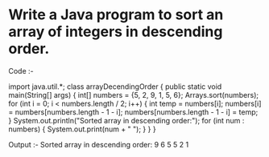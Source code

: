 # Write a Java program to sort an array of integers in descending order.
Code :-

import java.util.*;
class arrayDecendingOrder {
    public static void main(String[] args) {
        int[] numbers = {5, 2, 9, 1, 5, 6};
        Arrays.sort(numbers);
   for (int i = 0; i < numbers.length / 2; i++) {
            int temp = numbers[i];
            numbers[i] = numbers[numbers.length - 1 - i];
            numbers[numbers.length - 1 - i] = temp;
        }
        System.out.println("Sorted array in descending order:");
        for (int num : numbers) {
            System.out.print(num + " ");
        }
    }
}


Output :- Sorted array in descending order:
9 6 5 5 2 1 
